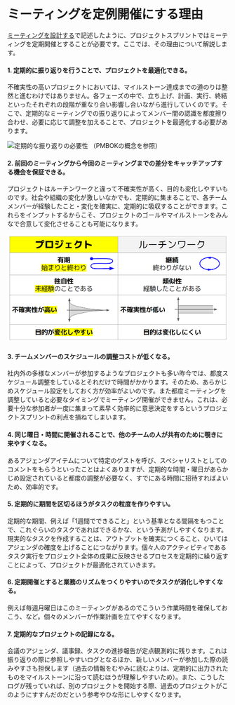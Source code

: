 # ミーティングを定例開催にする理由

[ミーティングを設計する](../../tutorial/section2-3.md)で記述したように、プロジェクトスプリントではミーティングを定期開催とすることが必要です。ここでは、その理由について解説します。

#### **1. 定期的に振り返りを行うことで、プロジェクトを最適化できる。**

不確実性の高いプロジェクトにおいては、マイルストーン達成までの道のりは整然と進むわけではありません。各フェーズの中で、立ち上げ、計画、実行、終結といったそれぞれの段階が重なり合い影響し合いながら進行していくのです。そこで、定期的なミーティングでの振り返りによってメンバー間の認識を都度擦り合わせ、必要に応じて調整を加えることで、プロジェクトを最適化する必要があります。

![定期的な振り返りの必要性](../../images/process.png) （PMBOKの概念を参照）

#### **2. 前回のミーティングから今回のミーティングまでの差分をキャッチアップする機会を保証できる。**

プロジェクトはルーチンワークと違って不確実性が高く、目的も変化しやすいものです。社会や組織の変化が激しいなかでも、定期的に集まることで、各チームメンバーが経験したこと・変化を確実に、定期的に吸収することができます。これらをインプットするからこそ、プロジェクトのゴールやマイルストーンをみんなで合意して変化させることも可能になります。

![プロジェクトとルーチンワークの違い](../../ja-v3.0.0-alpha/images/project.png)

#### **3. チームメンバーのスケジュールの調整コストが低くなる。**

社内外の多様なメンバーが参加するようなプロジェクトも多い昨今では、都度スケジュール調整をしているとそれだけで時間がかかります。そのため、あらかじめスケジュール設定をしておく方が効率がよいのです。また都度ミーティングを調整していると必要なタイミングでミーティング開催ができません。これは、必要十分な参加者が一度に集まって素早く効率的に意思決定をするというプロジェクトスプリントの利点を損ねてしまいます。

#### **4. 同じ曜日・時間に開催されることで、他のチームの人が共有のために覗きに来やすくなる。**

あるアジェンダアイテムについて特定のゲストを呼び、スペシャリストとしてのコメントをもらうといったことはよくありますが、定期的な時間・曜日があらかじめ設定されていると都度の調整が必要なく、すでにある時間に招待すればよいため、効率的です。

#### **5. 定期的に期間を区切るほうがタスクの粒度を作りやすい。**

定期的な期間、例えば「1週間でできること」という基準となる間隔をもつことで、これぐらいのタスクであればできるかな、という予測がしやすくなります。現実的なタスクを作成することは、アウトプットを確実につくること、ひいてはアジェンダの確度を上げることにつながります。個々人のアクティビティであるタスク実行をプロジェクト全体の成果に反映させるプロセスを定期的に繰り返すことによって、プロジェクトが最適化されていきます。

#### **6. 定期開催とすると業務のリズムをつくりやすいのでタスクが消化しやすくなる。**

例えば毎週月曜日はこのミーティングがあるのでこういう作業時間を確保しておこう、など。個々のメンバーが作業計画を立てやすくなります。

#### **7. 定期的なプロジェクトの記録になる。**

会議のアジェンダ、議事録、タスクの進捗報告が定点観測的に残ります。これは振り返りの際に参照しやすいログとなるほか、新しいメンバーが参加した際の読みやすさも担保します（過去の情報をむやみに読むよりは、定期的に出力されたものをマイルストーンに沿って読むほうが理解しやすいため）。また、こうしたログが残っていれば、別のプロジェクトを開始する際、過去のプロジェクトがこのようにすすんだのだという参考やひな形にしやすくなります。
